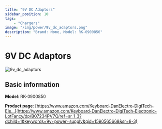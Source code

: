 ```yaml
---
title: "9V DC Adaptors"
sidebar_position: 10
tags:
    - "Chargers"
image: "/img/power/9v_dc_adaptors.png"
description: "Brand: None, Model: RK-0900850"
---
```

# 9V DC Adaptors

![9v_dc_adaptors](/img/power/9v_dc_adaptors.png)

## Basic information

**Model**: RK-0900850

**Product page**: [https://www.amazon.com/Keyboard-DanElectro-DigiTech-Ele...](https://www.amazon.com/Keyboard-DanElectro-DigiTech-Electronic-LotFancy/dp/B07234PV7Q/ref=sr_1_3?dchild=1&keywords=9v+power+supply&qid=1590565668&sr=8-3)

